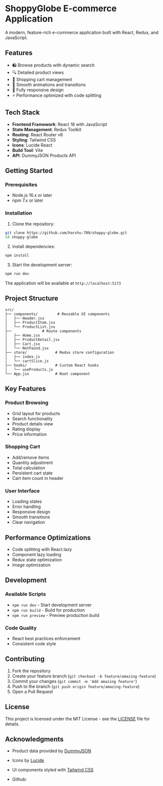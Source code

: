 # ShoppyGlobe E-commerce Application

A modern, feature-rich e-commerce application built with React, Redux, and JavaScript.


## Features

- 🛍️ Browse products with dynamic search
- 🔍 Detailed product views
- 🛒 Shopping cart management
- 💫 Smooth animations and transitions
- 📱 Fully responsive design
- ⚡ Performance optimized with code splitting

## Tech Stack

- **Frontend Framework**: React 18 with JavaScript
- **State Management**: Redux Toolkit
- **Routing**: React Router v6
- **Styling**: Tailwind CSS
- **Icons**: Lucide React
- **Build Tool**: Vite
- **API**: DummyJSON Products API

## Getting Started

### Prerequisites

- Node.js 16.x or later
- npm 7.x or later

### Installation

1. Clone the repository:
```bash
git clone https://github.com/harshu-789/shoppy-globe.git
cd shoppy-globe
```

2. Install dependencies:
```bash
npm install
```

3. Start the development server:
```bash
npm run dev
```

The application will be available at `http://localhost:5173`

## Project Structure

```
src/
├── components/         # Reusable UI components
│   ├── Header.jsx
│   ├── ProductItem.jsx
│   └── ProductList.jsx
├──              # Route components
│   ├── Home.jsx
│   ├── ProductDetail.jsx
│   ├── Cart.jsx
│   └── NotFound.jsx
├── store/             # Redux store configuration
│   ├── index.js
│   └── cartSlice.js
├── hooks/             # Custom React hooks
│   └── useProducts.js
└── App.jsx            # Root component
```

## Key Features

### Product Browsing
- Grid layout for products
- Search functionality
- Product details view
- Rating display
- Price information

### Shopping Cart
- Add/remove items
- Quantity adjustment
- Total calculation
- Persistent cart state
- Cart item count in header

### User Interface
- Loading states
- Error handling
- Responsive design
- Smooth transitions
- Clear navigation

## Performance Optimizations

- Code splitting with React.lazy
- Component lazy loading
- Redux state optimization
- Image optimization

## Development

### Available Scripts

- `npm run dev` - Start development server
- `npm run build` - Build for production
- `npm run preview` - Preview production build


### Code Quality


- React best practices enforcement
- Consistent code style


## Contributing

1. Fork the repository
2. Create your feature branch (`git checkout -b feature/amazing-feature`)
3. Commit your changes (`git commit -m 'Add amazing feature'`)
4. Push to the branch (`git push origin feature/amazing-feature`)
5. Open a Pull Request

## License

This project is licensed under the MIT License - see the [LICENSE](LICENSE) file for details.

## Acknowledgments

- Product data provided by [DummyJSON](https://dummyjson.com)
- Icons by [Lucide](https://lucide.dev)
- UI components styled with [Tailwind CSS](https://tailwindcss.com)

- Github: 